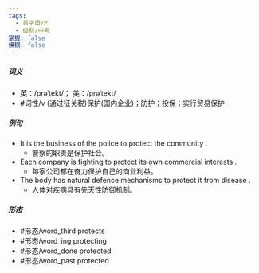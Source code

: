 ```yaml
---
tags:
  - 首字母/P
  - 级别/中考
掌握: false
模糊: false
---
```

##### 词义
- 英：/prəˈtekt/； 美：/prəˈtekt/
- #词性/v  (通过征关税)保护(国内企业)；防护；投保；实行贸易保护
##### 例句
- It is the business of the police to protect the community .
	- 警察的职责是保护社会。
- Each company is fighting to protect its own commercial interests .
	- 每家公司都在奋力保护自己的商业利益。
- The body has natural defence mechanisms to protect it from disease .
	- 人体对疾病具有先天性防御机制。
##### 形态
- #形态/word_third protects
- #形态/word_ing protecting
- #形态/word_done protected
- #形态/word_past protected

